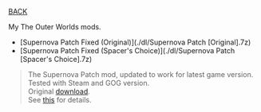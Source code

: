 
[BACK](..)

My The Outer Worlds mods.

- [Supernova Patch Fixed (Original)](./dl/Supernova Patch [Original].7z)
- [Supernova Patch Fixed (Spacer's Choice)](./dl/Supernova Patch [Spacer's Choice].7z)

> The Supernova Patch mod, updated to work for latest game version. Tested with Steam and GOG version.  
Original [download](https://www.nexusmods.com/theouterworlds/mods/8).  
See [this](https://forums.nexusmods.com/index.php?/topic/8096938-supernova-patch/page-40#entry99369573) for details.